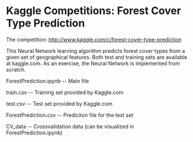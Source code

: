 Kaggle Competitions: Forest Cover Type Prediction
========

The competition: http://www.kaggle.com/c/forest-cover-type-prediction

This Neural Network learning algorithm predicts forest cover types from a given set of geographical features. Both test and training sets are available at kaggle.com. As an exercise, the Neural Network is implemented from scratch. 

ForestPrediction.ipynb -- Main file 

train.csv -- Training set provided by Kaggle.com

test.csv -- Test set provided by Kaggle.com

ForestPrediction.csv -- Prediciton file for the test set

CV_data -- Crossvalidation data (can be visualized in ForestPrediction.ipynb)
